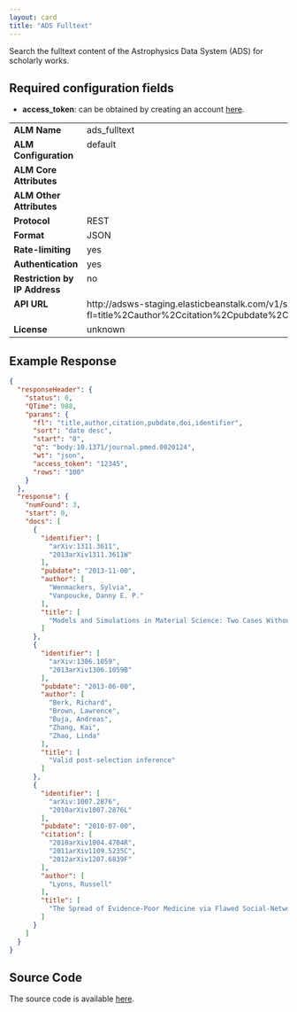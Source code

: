 ```yaml
---
layout: card
title: "ADS Fulltext"
---
```


Search the fulltext content of the Astrophysics Data System (ADS) for scholarly works.

## Required configuration fields

* **access_token**: can be obtained by creating an account [here](http://hourly.adslabs.org/).

<table width=100% border="0" cellspacing="0" cellpadding="0">
<tbody>
<tr>
<td valign="top" width=30%><strong>ALM Name</strong></td>
<td valign="top" width=70%>ads_fulltext</td>
</tr>
<tr>
<td valign="top" width=20%><strong>ALM Configuration</strong></td>
<td valign="top" width=80%>default</td>
</tr>
<tr>
<td valign="top" width=20%><strong>ALM Core Attributes</strong></td>
<td valign="top" width=80%>&nbsp;</td>
</tr>
<td valign="top" width=20%><strong>ALM Other Attributes</strong></td>
<td valign="top" width=80%>&nbsp;</td>
</tr>
<tr>
<td valign="top" width=30%><strong>Protocol</strong></td>
<td valign="top" width=70%>REST</td>
</tr>
<tr>
<td valign="top" width=30%><strong>Format</strong></td>
<td valign="top" width=70%>JSON</td>
</tr>
<tr>
<td valign="top" width=20%><strong>Rate-limiting</strong></td>
<td valign="top" width=80%>yes</td>
</tr>
<tr>
<td valign="top" width=20%><strong>Authentication</strong></td>
<td valign="top" width=80%>yes</td>
</tr>
<tr>
<td valign="top" width=20%><strong>Restriction by IP Address</strong></td>
<td valign="top" width=80%>no</td>
</tr>
<tr>
<td valign="top" width=20%><strong>API URL</strong></td>
<td valign="top" width=80%>http://adsws-staging.elasticbeanstalk.com/v1/search/query?fl=title%2Cauthor%2Ccitation%2Cpubdate%2Cdoi%2Cidentifier&q=body%3ADOI&access_token=ACCESS_TOKEN&rows=100&start=0</td>
</tr>
<tr>
<td valign="top" width=20%><strong>License</strong></td>
<td valign="top" width=80%>unknown</td>
</tr>
</tbody>
</table>

## Example Response

```json
{
  "responseHeader": {
    "status": 0,
    "QTime": 988,
    "params": {
      "fl": "title,author,citation,pubdate,doi,identifier",
      "sort": "date desc",
      "start": "0",
      "q": "body:10.1371/journal.pmed.0020124",
      "wt": "json",
      "access_token": "12345",
      "rows": "100"
    }
  },
  "response": {
    "numFound": 3,
    "start": 0,
    "docs": [
      {
        "identifier": [
          "arXiv:1311.3611",
          "2013arXiv1311.3611W"
        ],
        "pubdate": "2013-11-00",
        "author": [
          "Wenmackers, Sylvia",
          "Vanpoucke, Danny E. P."
        ],
        "title": [
          "Models and Simulations in Material Science: Two Cases Without Error Bars"
        ]
      },
      {
        "identifier": [
          "arXiv:1306.1059",
          "2013arXiv1306.1059B"
        ],
        "pubdate": "2013-06-00",
        "author": [
          "Berk, Richard",
          "Brown, Lawrence",
          "Buja, Andreas",
          "Zhang, Kai",
          "Zhao, Linda"
        ],
        "title": [
          "Valid post-selection inference"
        ]
      },
      {
        "identifier": [
          "arXiv:1007.2876",
          "2010arXiv1007.2876L"
        ],
        "pubdate": "2010-07-00",
        "citation": [
          "2010arXiv1004.4704R",
          "2011arXiv1109.5235C",
          "2012arXiv1207.6839F"
        ],
        "author": [
          "Lyons, Russell"
        ],
        "title": [
          "The Spread of Evidence-Poor Medicine via Flawed Social-Network Analysis"
        ]
      }
    ]
  }
}
```

## Source Code
The source code is available [here](https://github.com/articlemetrics/lagotto/blob/master/app/models/sources/ads_fulltext.rb).
